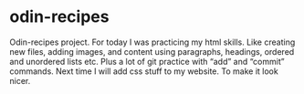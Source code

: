 # odin-recipes
Odin-recipes project.
For today I was practicing my html skills.
Like creating new files, adding images, and content using paragraphs, headings, ordered and unordered lists etc.
Plus a lot of git practice with “add” and “commit” commands.
Next time I will add css stuff to my website. To make it look  nicer.
